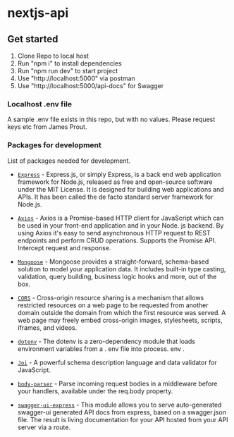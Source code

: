 # nextjs-api

## Get started
1. Clone Repo to local host
2. Run "npm i" to install dependencies
3. Run "npm run dev" to start project
4. Use "http://localhost:5000" via postman
5. Use "http://localhost:5000/api-docs" for Swagger

### Localhost .env file
A sample .env file exists in this repo, but with no values. Please request keys etc from James Prout.

### Packages for development
List of packages needed for development.

* [`Express`](https://expressjs.com/) - Express.js, or simply Express, is a back end web application framework for Node.js, released as free and open-source software under the MIT License. It is designed for building web applications and APIs. It has been called the de facto standard server framework for Node.js.

* [`Axios`](https://axios-http.com/docs/intro) - Axios is a Promise-based HTTP client for JavaScript which can be used in your front-end application and in your Node. js backend. By using Axios it's easy to send asynchronous HTTP request to REST endpoints and perform CRUD operations. Supports the Promise API. Intercept request and response.
* [`Mongoose`](https://mongoosejs.com/) - Mongoose provides a straight-forward, schema-based solution to model your application data. It includes built-in type casting, validation, query building, business logic hooks and more, out of the box.
* [`CORS`](https://developer.mozilla.org/en-US/docs/Web/HTTP/CORS) - Cross-origin resource sharing is a mechanism that allows restricted resources on a web page to be requested from another domain outside the domain from which the first resource was served. A web page may freely embed cross-origin images, stylesheets, scripts, iframes, and videos.
* [`dotenv`](https://www.npmjs.com/package/dotenv) - The dotenv is a zero-dependency module that loads environment variables from a . env file into process. env .
* [`Joi`](https://www.npmjs.com/package/joi) - A powerful schema description language and data validator for JavaScript.
* [`body-parser`](https://www.npmjs.com/package/body-parser) - Parse incoming request bodies in a middleware before your handlers, available under the req.body property. 
* [`swagger-ui-express`](https://www.npmjs.com/package/swagger-ui-express) - This module allows you to serve auto-generated swagger-ui generated API docs from express, based on a swagger.json file. The result is living documentation for your API hosted from your API server via a route.
